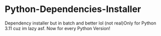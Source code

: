 # Python-Dependencies-Installer
Dependency installer but in batch and better lol
(not real)Only for Python 3.11 cuz im lazy asf.
Now for every Python Version!
